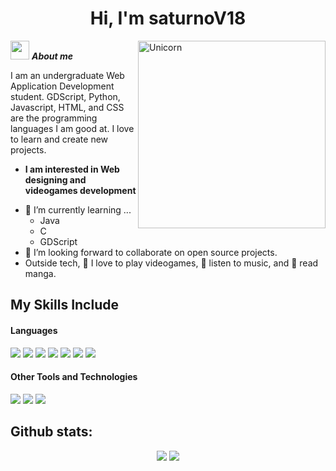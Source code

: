 <!--## Hi there 👋-->

<!--
**saturnoV18/saturnoV18** is a ✨ _special_ ✨ repository because its `README.md` (this file) appears on your GitHub profile.

Here are some ideas to get you started:

- 🔭 I’m currently working on ...
- 🌱 I’m currently learning ...
- 👯 I’m looking to collaborate on ...
- 🤔 I’m looking for help with ...
- 💬 Ask me about ...
- 📫 How to reach me: ...
- 😄 Pronouns: ...
- ⚡ Fun fact: ...
https://c.tenor.com/GN73MKBawZYAAAAi/busy-cute.gif
-->
<h1 align="center">Hi, I'm saturnoV18</h1>
<img align="right" width=300px alt="Unicorn" src="https://media1.giphy.com/media/v1.Y2lkPTc5MGI3NjExeWNrZ3N4Z2hmYW1pZjQ5Nnp6bHloMWI2dzZqaWJ6ZjZpa3Ntc3h0OSZlcD12MV9pbnRlcm5hbF9naWZfYnlfaWQmY3Q9Zw/sIIhZliB2McAo/200.webp" />

<img src="https://media.giphy.com/media/ObNTw8Uzwy6KQ/giphy.gif" width="30px">&nbsp;***About me***

I am an undergraduate Web Application Development student. GDScript, Python, Javascript, HTML, and CSS are the programming languages I am good at. I love to learn and create new projects.
* **I am interested in Web designing and videogames development**
- 🌱 I’m currently learning ...
  - Java
  - C
  - GDScript
- 👯 I’m looking forward to collaborate on open source projects.
- Outside tech, 👾 I love to play videogames, 🎵 listen to music, and 📖 read manga.
<!--
- ✔ Ask me about anything, I am happy to help, only if the ball is in my court!😉<br>
- 📫 Reach out to me at: <a href="bhargavi.kurukunda@students.iiit.ac.in">bhargavi.kurukunda@students.iiit.ac.in</a>
-->
<h2>My Skills Include</h2>
<h4>Languages</h4>
<span>
  <img src="https://img.shields.io/badge/html5-%23E34F26.svg?style=for-the-badge&logo=html5&logoColor=white">
  <img src="https://img.shields.io/badge/css3-%231572B6.svg?style=for-the-badge&logo=css3&logoColor=white">
  <img src="https://img.shields.io/badge/c-%2300599C.svg?style=for-the-badge&logo=c&logoColor=white">
  <img src="https://img.shields.io/badge/c%23-%23239120.svg?style=for-the-badge&logo=csharp&logoColor=white">
  <img src="https://img.shields.io/badge/python-3670A0?style=for-the-badge&logo=python&logoColor=ffdd54">
  <img src="https://img.shields.io/badge/javascript-%23323330.svg?style=for-the-badge&logo=javascript&logoColor=%23F7DF1E">
  <img src="https://img.shields.io/badge/java-%23ED8B00.svg?style=for-the-badge&logo=openjdk&logoColor=white">
</span>
<h4>Other Tools and Technologies</h4>
<span>
  <img src="https://img.shields.io/badge/Arch%20Linux-1793D1?logo=arch-linux&logoColor=fff&style=for-the-badge">
  <img src="https://img.shields.io/badge/Debian-D70A53?style=for-the-badge&logo=debian&logoColor=white">
  <img src="https://img.shields.io/badge/Fedora-294172?style=for-the-badge&logo=fedora&logoColor=white">
</span>

<h2>Github stats:</h2>
<div align="center">
  
[![](https://github-readme-stats.vercel.app/api?username=saturnoV18&show_icons=true&theme=tokyonight&hide_border=true&locale=en)](https://github.com/saturnoV18)
[![](https://github-readme-streak-stats.herokuapp.com/?user=saturnoV18&theme=material-palenight)](https://github.com/saturnoV18)
</div>
